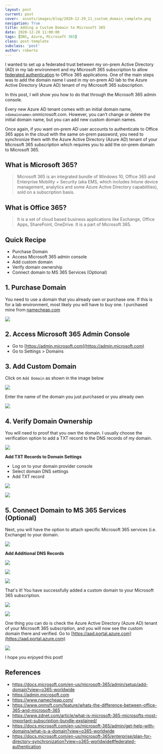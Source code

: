 ```yaml
---
layout: post
current: post
cover:  assets/images/blog/2020-12-29_11_custom_domain_complete.png
navigation: True
title: Adding a Custom Domain to Microsoft 365
date: 2020-12-28 11:00:00
tags: [DNS, Azure, Microsoft 365]
class: post-template
subclass: 'post'
author: roberto
---
```


I wanted to set up a federated trust between my on-prem Active Directory (AD) in my lab environment and my Microsoft 365 subscription to allow [federated authentication](https://docs.microsoft.com/en-us/microsoft-365/enterprise/plan-for-directory-synchronization?view=o365-worldwide#federated-authentication) to Office 365 applications. One of the main steps was to add the domain name I used in my on-prem AD lab to the Azure Active Directory (Azure AD) tenant of my Microsoft 365 subscription.

In this post, I will show you how to do that through the Microsoft 365 admin console.

Every new Azure AD tenant comes with an initial domain name, `<domainname>`.onmicrosoft.com. However, you can't change or delete the initial domain name, but you can add new custom domain names.

Once again, if you want on-prem AD user accounts to authenticate to Office 365 apps in the cloud with the same on-prem password, you need to synchronize them with the Azure Active Directory (Azure AD) tenant of your Microsoft 365 subscription which requires you to add the on-prem domain to Microsoft 365.

## What is Microsoft 365?

> Microsoft 365 is an integrated bundle of Windows 10, Office 365 and Enterprise Mobility + Security (aka EMS, which includes Intune device management, analytics and some Azure Active Directory capabilities), sold on a subscription basis.

## What is Office 365?

> It is a set of cloud based business applications like Exchange, Office Apps, SharePoint, OneDrive. It is a part of Microsoft 365.

## Quick Recipe

* Purchase Domain
* Access Microsoft 365 admin console
* Add custom domain
* Verify domain ownership
* Connect domain to MS 365 Services (Optional)

## 1. Purchase Domain

You need to use a domain that you already own or purchase one. If this is for a lab environment, most likely you will have to buy one. I purchased mine from [namecheap.com](https://www.namecheap.com/)

![](assets/images/blog/2020-12-29_01_purchase_domain.png)

## 2. Access Microsoft 365 Admin Console

* Go to [https://admin.microsoft.com](https://admin.microsoft.com)
* Go to Settings > Domains

## 3. Add Custom Domain

Click on `Add Domain` as shown in the image below

![](assets/images/blog/2020-12-29_02_current_domains.png)

Enter the name of the domain you just purchased or you already own

![](assets/images/blog/2020-12-29_03_add_custom_domain.png)

## 4. Verify Domain Ownership

You will need to proof that you own the domain. I usually choose the verification option to add a TXT record to the DNS records of my domain.

![](assets/images/blog/2020-12-29_04_verify_domain.png)

**Add TXT Records to Domain Settings**

* Log on to your domain provider console
* Select domain DNS settings
* Add TXT record

![](assets/images/blog/2020-12-29_05_verify_domain.png)

![](assets/images/blog/2020-12-29_06_update_domain_records.png)

## 5. Connect Domain to MS 365 Services (Optional)

Next, you will have the option to attach specific Microsoft 365 services (i.e. Exchange) to your domain.

![](assets/images/blog/2020-12-29_07_connect_ms_services.png)

**Add Additional DNS Records**

![](assets/images/blog/2020-12-29_08_additional_dns_records.png)

![](assets/images/blog/2020-12-29_09_additional_dns_records.png)

![](assets/images/blog/2020-12-29_10_additional_dns_records.png)

That's it! You have successfully added a custom domain to your Microsoft 365 subscription.

![](assets/images/blog/2020-12-29_11_custom_domain_complete.png)

![](assets/images/blog/2020-12-29_12_current_domains.png)

One thing you can do is check the Azure Active Directory (Azure AD) tenant of your Microsoft 365 subscription, and you will now see the custom domain there and verified. Go to [https://aad.portal.azure.com](https://aad.portal.azure.com)

![](assets/images/blog/2020-12-29_13_ad_custom_domains.png)

I hope you enjoyed this post!

## References

* https://docs.microsoft.com/en-us/microsoft-365/admin/setup/add-domain?view=o365-worldwide
* https://admin.microsoft.com
* https://www.namecheap.com/
* https://www.onmsft.com/feature/whats-the-difference-between-office-365-and-microsoft-365
* https://www.zdnet.com/article/what-is-microsoft-365-microsofts-most-important-subscription-bundle-explained/
* https://docs.microsoft.com/en-us/microsoft-365/admin/get-help-with-domains/what-is-a-domain?view=o365-worldwide
* https://docs.microsoft.com/en-us/microsoft-365/enterprise/plan-for-directory-synchronization?view=o365-worldwide#federated-authentication